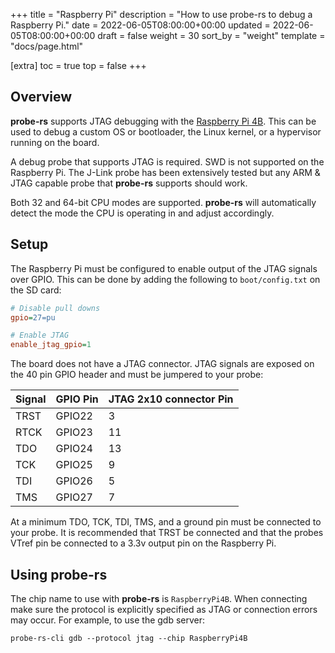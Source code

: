 +++
title = "Raspberry Pi"
description = "How to use probe-rs to debug a Raspberry Pi."
date = 2022-06-05T08:00:00+00:00
updated = 2022-06-05T08:00:00+00:00
draft = false
weight = 30
sort_by = "weight"
template = "docs/page.html"

[extra]
toc = true
top = false
+++

## Overview

**probe-rs** supports JTAG debugging with the [Raspberry Pi 4B](https://www.raspberrypi.com/products/raspberry-pi-4-model-b/).  This can be used to debug a custom OS or bootloader, the Linux kernel, or a hypervisor running on the board.

A debug probe that supports JTAG is required.  SWD is not supported on the Raspberry Pi.  The J-Link probe has been extensively tested but any ARM & JTAG capable probe that **probe-rs** supports should work.

Both 32 and 64-bit CPU modes are supported.  **probe-rs** will automatically detect the mode the CPU is operating in and adjust accordingly.

## Setup

The Raspberry Pi must be configured to enable output of the JTAG signals over GPIO.  This can be done by adding the following to `boot/config.txt` on the SD card:

```ini
# Disable pull downs
gpio=27=pu

# Enable JTAG
enable_jtag_gpio=1
```

The board does not have a JTAG connector.  JTAG signals are exposed on the 40 pin GPIO header and must be jumpered to your probe:

| Signal | GPIO Pin | JTAG 2x10 connector Pin |
|--------|----------|-------------------------|
| TRST   | GPIO22   | 3                       |
| RTCK   | GPIO23   | 11                      |
| TDO    | GPIO24   | 13                      |
| TCK    | GPIO25   | 9                       |
| TDI    | GPIO26   | 5                       |
| TMS    | GPIO27   | 7                       |

At a minimum TDO, TCK, TDI, TMS, and a ground pin must be connected to your probe.  It is recommended that TRST be connected and that the probes VTref pin be connected to a 3.3v output pin on the Raspberry Pi.

## Using probe-rs

The chip name to use with **probe-rs** is `RaspberryPi4B`.  When connecting make sure the protocol is explicitly specified as JTAG or connection errors may occur.  For example, to use the gdb server:

`probe-rs-cli gdb --protocol jtag --chip RaspberryPi4B`

